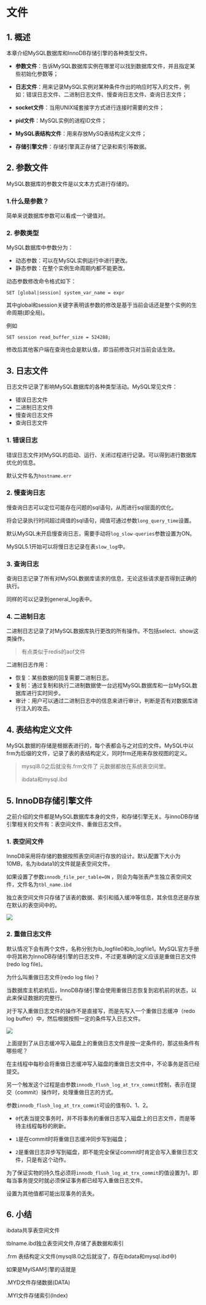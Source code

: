 # 文件

## 1. 概述

本章介绍MySQL数据库和InnoDB存储引擎的各种类型文件。

* **参数文件**：告诉MySQL数据库实例在哪里可以找到数据库文件，并且指定某些初始化参数等；

* **日志文件**：用来记录MySQL实例对某种条件作出的响应时写入的文件，例如：错误日志文件、二进制日志文件、慢查询日志文件、查询日志文件；

* **socket文件**：当用UNIX域套接字方式进行连接时需要的文件；

* **pid文件**：MySQL实例的进程ID文件；

* **MySQL表结构文件**：用来存放MySQ表结构定义文件；

* **存储引擎文件**：存储引擎真正存储了记录和索引等数据。  



## 2. 参数文件

MySQL数据库的参数文件是以文本方式进行存储的。

### 1.什么是参数？

简单来说数据库参数可以看成一个键值对。

### 2. 参数类型

 MySQL数据库中参数分为：

* 动态参数：可以在MySQL实例运行中进行更改。
* 静态参数：在整个实例生命周期内都不能更改。

动态参数修改命令格式如下：

```mysql
SET [global|session] system_var_name = expr
```

其中global和session关键字表明该参数的修改是基于当前会话还是整个实例的生命周期(即全局)。

例如

```mysql
SET session read_buffer_size = 524288;
```

修改后其他客户端在查询也会是默认值，即当前修改只对当前会话生效。



## 3. 日志文件

 日志文件记录了影响MySQL数据库的各种类型活动。MySQL常见文件：

* 错误日志文件
* 二进制日志文件
* 慢查询日志文件
* 查询日志文件

### 1. 错误日志

错误日志文件对MySQL的启动、运行、关闭过程进行记录。可以得到进行数据库优化的信息。

默认文件名为`hostname.err`

### 2. 慢查询日志

慢查询日志可以定位可能存在问题的sql语句，从而进行sql层面的优化。

将会记录执行时间超过阈值的sql语句，阈值可通过参数`long_query_time`设置。

默认MySQL未开启慢查询日志，需要手动将`log_slow-queries`参数设置为ON。

MySQL5.1开始可以将慢日志记录在表`slow_log`中。

### 3. 查询日志

查询日志记录了所有对MySQL数据库请求的信息，无论这些请求是否得到正确的执行。

同样的可以记录到general_log表中。

### 4. 二进制日志

二进制日志记录了对MySQL数据库执行更改的所有操作。不包括select、show这类操作。

> 有点类似于redis的aof文件

二进制日志作用：

* 恢复：某些数据的回复需要二进制日志。
* 复制：通过复制和执行二进制数据使一台远程MySQL数据库和一台MySQL数据库进行实时同步。
* 审计：用户可以通过二进制日志中的信息来进行审计，判断是否有对数据库进行注入的攻击。



## 4. 表结构定义文件

MySQL数据的存储是根据表进行的，每个表都会与之对应的文件。MySQL中以frm为后缀的文件，记录了表的表结构定义，同时frm还用来存放视图的定义。

> mysql8.0之后就没有.frm文件了 元数据都放在系统表空间里。
>
> ibdata和mysql.ibd

## 5. InnoDB存储引擎文件

之前介绍的文件都是MySQL数据库本身的文件，和存储引擎无关。与innoDB存储引擎相关的文件有：表空间文件、重做日志文件。



### 1. 表空间文件

 InnoDB采用将存储的数据按照表空间进行存放的设计。默认配置下大小为10MB，名为ibdata1的文件就是表空间文件。

如果设置了参数`innodb_file_per_table=ON` ，则会为每张表产生独立表空间文件，文件名为`tbl_name.ibd`

独立表空间文件只存储了该表的数据、索引和插入缓冲等信息，其余信息还是存放在默认的表空间中的。

![](images/mysql-innodb-tables.png)



### 2. 重做日志文件

默认情况下会有两个文件，名称分别为ib_logfile0和ib_logfile1。MySQL官方手册中将其称为InnoDB存储引擎的日志文件，不过更准确的定义应该是重做日志文件(redo log file)。



为什么叫重做日志文件(redo log file)？

当数据库主机宕机后，InnoDB存储引擎会使用重做日志恢复到宕机前的状态，以此来保证数据的完整行。



对于写入重做日志文件的操作不是直接写，而是先写入一个重做日志缓冲（redo log buffer）中，然后根据按照一定的条件写入日志文件。

![](images/mysql-innodb-redolog-write.png)



上面提到了从日志缓冲写入磁盘上的重做日志文件是按一定条件的，那这些条件有哪些呢？

在主线程中每秒会将重做日志缓冲写入磁盘的重做日志文件中，不论事务是否已经提交。

另一个触发这个过程是由参数`innodb_flush_log_at_trx_commit`控制，表示在提交（commit）操作时，处理重做日志的方式。

参数`innodb_flush_log_at_trx_commit`可设的值有0、1、2。

* `0`代表当提交事务时，并不将事务的重做日志写入磁盘上的日志文件，而是等待主线程每秒的刷新。

* `1`是在commit时将重做日志缓冲同步写到磁盘；

* `2`是重做日志异步写到磁盘，即不能完全保证commit时肯定会写入重做日志文件，只是有这个动作。

为了保证实物的持久性必须将`innodb_flush_log_at_trx_commit`的值设置为1，即每当事务提交时就必须保证事务都已经写入重做日志文件。

设置为其他值都可能出现事务的丢失。





## 6. 小结

ibdata共享表空间文件

tblname.ibd独立表空间文件,存储了表数据和索引

.frm 表结构定义文件(mysql8.0之后就没了，存在ibdata和mysql.ibd中)



如果是MyISAM引擎的话就是

.MYD文件存储数据(DATA)

.MYI文件存储索引(Index)

